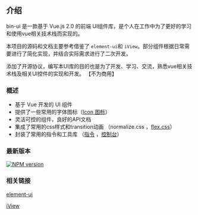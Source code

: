 ## 介绍

bin-ui 是一款基于 Vue.js 2.0 的前端 UI组件库，是个人在工作中为了更好的学习和使用vue相关技术栈而实现的。

本项目的源码和文档主要参考借鉴了 `element-ui`和
`iView`。部分组件根据日常需要进行了简化实现，并结合实际需求进行了二次开发。

添加了开源协议，编写本UI库的目的也是为了开发、学习、交流，熟悉vue相关技术栈及相关UI控件的实现和开发。
【不为商用】

### 概述

- 基于 Vue 开发的 UI 组件
- 提供了一些常用的字体图标（[Icon 图标](/#/icon)）
- 灵活可控的组件，良好的API文档
- 集成了常用的css样式和transition动画 （normalize.css
  ，[flex.css](/#/flex)）
- 封装了常用的指令和工具库 （[指令](/#/directive) ，[控制台](/#/console)）

### 最新版本

[![NPM version](https://img.shields.io/npm/v/bin-ui.svg)](https://www.npmjs.com/package/bin-ui)

### 相关链接

[element-ui](https://element.eleme.cn/)

[iView](https://www.iviewui.com/) 


